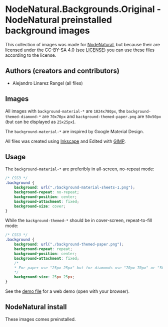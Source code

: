 # NodeNatural.Backgrounds.Original - NodeNatural preinstalled background images #

This collection of images was made for
[NodeNatural](https://github.com/alinarezrangel/node-natural), but because
their are licensed under the CC-BY-SA 4.0 (see [LICENSE](LICENSE)) you can
use these files according to the license.

## Authors (creators and contributors) ##

- Alejandro Linarez Rangel (all files)

## Images ##

All images with `background-material-*` are `1024x780px`, the
`background-themed-diamond-*` are `70x70px` and `background-themed-paper.png`
are `50x50px` (but can be displayed as `25x25px`).

The `background-material-*` are inspired by Google Material Design.

All files was created using [Inkscape](https://inkscape.org/en/) and Edited
with [GIMP](https://www.gimp.org/).

## Usage ##

The `background-material-*` are preferibly in all-screen, no-repeat mode:

```css
/* CSS3 */
.background {
	background: url("./background-material-sheets-1.png");
	background-repeat: no-repeat;
	background-position: center;
	background-attachment: fixed;
	background-size: cover;
}
```

While the `background-themed-*` should be in cover-screen, repeat-to-fill
mode:

```css
/* CSS3 */
.background {
	background: url("./background-themed-paper.png");
	background-repeat: repeat;
	background-position: center;
	background-attachment: fixed;
	/*
	* For paper use "25px 25px" but for diamonds use "70px 70px" or "50px 50px"
	*/
	background-size: 25px 25px;
}
```

See the [demo file](demo.html) for a web demo (open with your browser).

## NodeNatural install ##

These images comes preinstalled.


